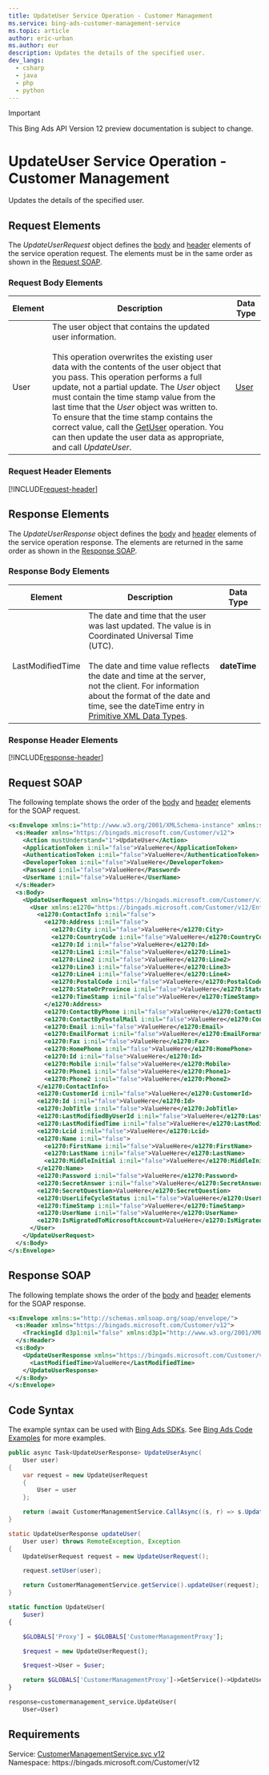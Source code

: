 ```yaml
---
title: UpdateUser Service Operation - Customer Management
ms.service: bing-ads-customer-management-service
ms.topic: article
author: eric-urban
ms.author: eur
description: Updates the details of the specified user.
dev_langs: 
  - csharp
  - java
  - php
  - python
---
```

> [!IMPORTANT]
> This Bing Ads API Version 12 preview documentation is subject to change.

# UpdateUser Service Operation - Customer Management
Updates the details of the specified user.

## <a name="request"></a>Request Elements
The *UpdateUserRequest* object defines the [body](#request-body) and [header](#request-header) elements of the service operation request. The elements must be in the same order as shown in the [Request SOAP](#request-soap). 

### <a name="request-body"></a>Request Body Elements

|Element|Description|Data Type|
|-----------|---------------|-------------|
|<a name="user"></a>User|The user object that contains the updated user information.<br /><br />This operation overwrites the existing user data with the contents of the user object that you pass. This operation performs a full update, not a partial update. The *User* object must contain the time stamp value from the last time that the *User* object was written to. To ensure that the time stamp contains the correct value, call the [GetUser](getuser.md) operation. You can then update the user data as appropriate, and call *UpdateUser*.|[User](user.md)|

### <a name="request-header"></a>Request Header Elements
[!INCLUDE[request-header](./includes/request-header.md)]

## <a name="response"></a>Response Elements
The *UpdateUserResponse* object defines the [body](#response-body) and [header](#response-header) elements of the service operation response. The elements are returned in the same order as shown in the [Response SOAP](#response-soap).

### <a name="response-body"></a>Response Body Elements

|Element|Description|Data Type|
|-----------|---------------|-------------|
|<a name="lastmodifiedtime"></a>LastModifiedTime|The date and time that the user was last updated. The value is in Coordinated Universal Time (UTC).<br/><br/> The date and time value reflects the date and time at the server, not the client. For information about the format of the date and time, see the dateTime entry in [Primitive XML Data Types](https://go.microsoft.com/fwlink/?linkid=859198).|**dateTime**|

### <a name="response-header"></a>Response Header Elements
[!INCLUDE[response-header](./includes/response-header.md)]

## <a name="request-soap"></a>Request SOAP
The following template shows the order of the [body](#request-body) and [header](#request-header) elements for the SOAP request.

```xml
<s:Envelope xmlns:i="http://www.w3.org/2001/XMLSchema-instance" xmlns:s="http://schemas.xmlsoap.org/soap/envelope/">
  <s:Header xmlns="https://bingads.microsoft.com/Customer/v12">
    <Action mustUnderstand="1">UpdateUser</Action>
    <ApplicationToken i:nil="false">ValueHere</ApplicationToken>
    <AuthenticationToken i:nil="false">ValueHere</AuthenticationToken>
    <DeveloperToken i:nil="false">ValueHere</DeveloperToken>
    <Password i:nil="false">ValueHere</Password>
    <UserName i:nil="false">ValueHere</UserName>
  </s:Header>
  <s:Body>
    <UpdateUserRequest xmlns="https://bingads.microsoft.com/Customer/v12">
      <User xmlns:e1270="https://bingads.microsoft.com/Customer/v12/Entities" i:nil="false">
        <e1270:ContactInfo i:nil="false">
          <e1270:Address i:nil="false">
            <e1270:City i:nil="false">ValueHere</e1270:City>
            <e1270:CountryCode i:nil="false">ValueHere</e1270:CountryCode>
            <e1270:Id i:nil="false">ValueHere</e1270:Id>
            <e1270:Line1 i:nil="false">ValueHere</e1270:Line1>
            <e1270:Line2 i:nil="false">ValueHere</e1270:Line2>
            <e1270:Line3 i:nil="false">ValueHere</e1270:Line3>
            <e1270:Line4 i:nil="false">ValueHere</e1270:Line4>
            <e1270:PostalCode i:nil="false">ValueHere</e1270:PostalCode>
            <e1270:StateOrProvince i:nil="false">ValueHere</e1270:StateOrProvince>
            <e1270:TimeStamp i:nil="false">ValueHere</e1270:TimeStamp>
          </e1270:Address>
          <e1270:ContactByPhone i:nil="false">ValueHere</e1270:ContactByPhone>
          <e1270:ContactByPostalMail i:nil="false">ValueHere</e1270:ContactByPostalMail>
          <e1270:Email i:nil="false">ValueHere</e1270:Email>
          <e1270:EmailFormat i:nil="false">ValueHere</e1270:EmailFormat>
          <e1270:Fax i:nil="false">ValueHere</e1270:Fax>
          <e1270:HomePhone i:nil="false">ValueHere</e1270:HomePhone>
          <e1270:Id i:nil="false">ValueHere</e1270:Id>
          <e1270:Mobile i:nil="false">ValueHere</e1270:Mobile>
          <e1270:Phone1 i:nil="false">ValueHere</e1270:Phone1>
          <e1270:Phone2 i:nil="false">ValueHere</e1270:Phone2>
        </e1270:ContactInfo>
        <e1270:CustomerId i:nil="false">ValueHere</e1270:CustomerId>
        <e1270:Id i:nil="false">ValueHere</e1270:Id>
        <e1270:JobTitle i:nil="false">ValueHere</e1270:JobTitle>
        <e1270:LastModifiedByUserId i:nil="false">ValueHere</e1270:LastModifiedByUserId>
        <e1270:LastModifiedTime i:nil="false">ValueHere</e1270:LastModifiedTime>
        <e1270:Lcid i:nil="false">ValueHere</e1270:Lcid>
        <e1270:Name i:nil="false">
          <e1270:FirstName i:nil="false">ValueHere</e1270:FirstName>
          <e1270:LastName i:nil="false">ValueHere</e1270:LastName>
          <e1270:MiddleInitial i:nil="false">ValueHere</e1270:MiddleInitial>
        </e1270:Name>
        <e1270:Password i:nil="false">ValueHere</e1270:Password>
        <e1270:SecretAnswer i:nil="false">ValueHere</e1270:SecretAnswer>
        <e1270:SecretQuestion>ValueHere</e1270:SecretQuestion>
        <e1270:UserLifeCycleStatus i:nil="false">ValueHere</e1270:UserLifeCycleStatus>
        <e1270:TimeStamp i:nil="false">ValueHere</e1270:TimeStamp>
        <e1270:UserName i:nil="false">ValueHere</e1270:UserName>
        <e1270:IsMigratedToMicrosoftAccount>ValueHere</e1270:IsMigratedToMicrosoftAccount>
      </User>
    </UpdateUserRequest>
  </s:Body>
</s:Envelope>
```

## <a name="response-soap"></a>Response SOAP
The following template shows the order of the [body](#response-body) and [header](#response-header) elements for the SOAP response.

```xml
<s:Envelope xmlns:s="http://schemas.xmlsoap.org/soap/envelope/">
  <s:Header xmlns="https://bingads.microsoft.com/Customer/v12">
    <TrackingId d3p1:nil="false" xmlns:d3p1="http://www.w3.org/2001/XMLSchema-instance">ValueHere</TrackingId>
  </s:Header>
  <s:Body>
    <UpdateUserResponse xmlns="https://bingads.microsoft.com/Customer/v12">
      <LastModifiedTime>ValueHere</LastModifiedTime>
    </UpdateUserResponse>
  </s:Body>
</s:Envelope>
```

## <a name="example"></a>Code Syntax
The example syntax can be used with [Bing Ads SDKs](../guides/client-libraries.md). See [Bing Ads Code Examples](../guides/code-examples.md) for more examples.
```csharp
public async Task<UpdateUserResponse> UpdateUserAsync(
	User user)
{
	var request = new UpdateUserRequest
	{
		User = user
	};

	return (await CustomerManagementService.CallAsync((s, r) => s.UpdateUserAsync(r), request));
}
```
```java
static UpdateUserResponse updateUser(
	User user) throws RemoteException, Exception
{
	UpdateUserRequest request = new UpdateUserRequest();

	request.setUser(user);

	return CustomerManagementService.getService().updateUser(request);
}
```
```php
static function UpdateUser(
	$user)
{

	$GLOBALS['Proxy'] = $GLOBALS['CustomerManagementProxy'];

	$request = new UpdateUserRequest();

	$request->User = $user;

	return $GLOBALS['CustomerManagementProxy']->GetService()->UpdateUser($request);
}
```
```python
response=customermanagement_service.UpdateUser(
	User=User)
```

## Requirements
Service: [CustomerManagementService.svc v12](https://clientcenter.api.bingads.microsoft.com/Api/CustomerManagement/v12/CustomerManagementService.svc)  
Namespace: https\://bingads.microsoft.com/Customer/v12  

